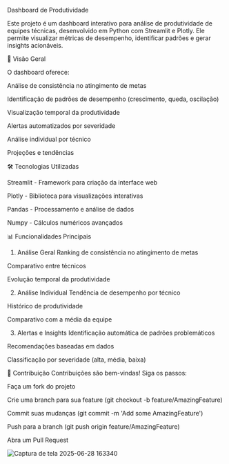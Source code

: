 Dashboard de Produtividade

Este projeto é um dashboard interativo para análise de produtividade de equipes técnicas, desenvolvido em Python com Streamlit e Plotly. Ele permite visualizar métricas de desempenho, identificar padrões e gerar insights acionáveis.

📌 Visão Geral

O dashboard oferece:

Análise de consistência no atingimento de metas

Identificação de padrões de desempenho (crescimento, queda, oscilação)

Visualização temporal da produtividade

Alertas automatizados por severidade

Análise individual por técnico

Projeções e tendências

🛠️ Tecnologias Utilizadas

Streamlit - Framework para criação da interface web

Plotly - Biblioteca para visualizações interativas

Pandas - Processamento e análise de dados

Numpy - Cálculos numéricos avançados


📊 Funcionalidades Principais
1. Análise Geral
Ranking de consistência no atingimento de metas

Comparativo entre técnicos

Evolução temporal da produtividade

2. Análise Individual
Tendência de desempenho por técnico

Histórico de produtividade

Comparativo com a média da equipe

3. Alertas e Insights
Identificação automática de padrões problemáticos

Recomendações baseadas em dados

Classificação por severidade (alta, média, baixa)


🤝 Contribuição
Contribuições são bem-vindas! Siga os passos:

Faça um fork do projeto

Crie uma branch para sua feature (git checkout -b feature/AmazingFeature)

Commit suas mudanças (git commit -m 'Add some AmazingFeature')

Push para a branch (git push origin feature/AmazingFeature)

Abra um Pull Request

![Captura de tela 2025-06-28 163340](https://github.com/user-attachments/assets/5f8b9344-2554-4f2e-bbbe-af146eda5f6e)
